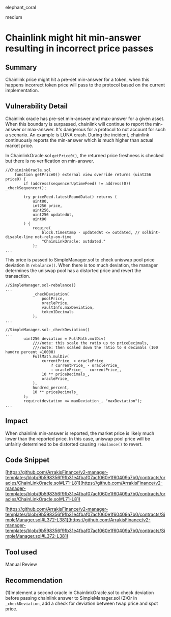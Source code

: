 elephant_coral

medium

# Chainlink might hit min-answer resulting in incorrect price passes

## Summary
Chainlink price might hit a pre-set min-answer for a token, when this happens incorrect token price will pass to the protocol based on the current implementation.
## Vulnerability Detail
Chainlink oracle has pre-set min-answer and max-answer for a given asset. When this boundary is surpassed, chainlink will continue to report the min-answer or max-answer. It's dangerous for a protocol to not account for such a scenario. An example is LUNA crash. During the incident, chainlink continuously reports the min-answer which is much higher than actual market price.

In ChainlinkOracle.sol `getPrice0()`, the returned price freshness is checked but there is no verification on min-answer. 

```solidity
//ChaininkOracle.sol
    function getPrice0() external view override returns (uint256 price0) {
        if (address(sequencerUptimeFeed) != address(0)) _checkSequencer();

        try priceFeed.latestRoundData() returns (
            uint80,
            int256 price,
            uint256,
            uint256 updatedAt,
            uint80
        ) {
            require(
                block.timestamp - updatedAt <= outdated, // solhint-disable-line not-rely-on-time
                "ChainLinkOracle: outdated."
            );
...
``` 
This price is passed to SimpleManager.sol to check uniswap pool price deviation in `rebalance()`. When there is too much deviation, the manager determines the uniswap pool has a distorted price and revert the transaction.

```solidity
//SimpleManager.sol-rebalance()
...
            _checkDeviation(
                poolPrice,
                oraclePrice,
                vaultInfo.maxDeviation,
                token1Decimals
            );
...
```
```solidity
//SimpleManager.sol-_checkDeviation()
...
        uint256 deviation = FullMath.mulDiv(
            ////note: this scale the ratio up to priceDecimals,
            ////note: then scaled down the ratio to 4 decimals (100 hundre percent =10000)
            FullMath.mulDiv(
                currentPrice_ > oraclePrice_
                    ? currentPrice_ - oraclePrice_
                    : oraclePrice_ - currentPrice_,
                10 ** priceDecimals_,
                oraclePrice_
            ),
            hundred_percent,
            10 ** priceDecimals_
        );
        require(deviation <= maxDeviation_, "maxDeviation");
...
```
## Impact
When chainlink min-answer is reported, the market price is likely much lower than the reported price. In this case, uniswap pool price will be unfairly determined to be distorted causing `rebalance()` to revert.
## Code Snippet
[https://github.com/ArrakisFinance/v2-manager-templates/blob/9b598356f9fb31e4fbaf07acf060e1f60409a7b0/contracts/oracles/ChainLinkOracle.sol#L71-L81](https://github.com/ArrakisFinance/v2-manager-templates/blob/9b598356f9fb31e4fbaf07acf060e1f60409a7b0/contracts/oracles/ChainLinkOracle.sol#L71-L81)

[https://github.com/ArrakisFinance/v2-manager-templates/blob/9b598356f9fb31e4fbaf07acf060e1f60409a7b0/contracts/SimpleManager.sol#L372-L381](https://github.com/ArrakisFinance/v2-manager-templates/blob/9b598356f9fb31e4fbaf07acf060e1f60409a7b0/contracts/SimpleManager.sol#L372-L381)
## Tool used

Manual Review

## Recommendation
(1)Implement a second oracle in ChainlinkOracle.sol to check deviation before passing chainlink answer to SimpleManager.sol
(2)Or in `_checkDeviation`, add a check for deviation between twap price and spot price.
